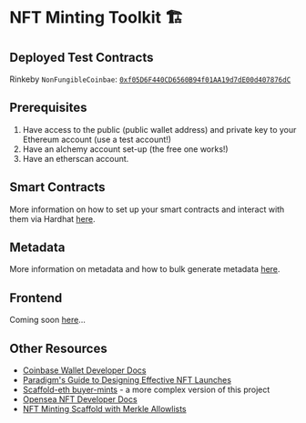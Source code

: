 # NFT Minting Toolkit 🏗️

## Deployed Test Contracts

Rinkeby `NonFungibleCoinbae`: [`0xf05D6F440CD6560B94f01AA19d7dE00d407876dC`](https://rinkeby.etherscan.io/address/0xf05D6F440CD6560B94f01AA19d7dE00d407876dC)

## Prerequisites

1. Have access to the public (public wallet address) and private key to your Ethereum account (use a test account!)
2. Have an alchemy account set-up (the free one works!)
3. Have an etherscan account.

## Smart Contracts

More information on how to set up your smart contracts and interact with them via Hardhat [here](smart-contracts).

## Metadata

More information on metadata and how to bulk generate metadata [here](metadata).

## Frontend

Coming soon [here](frontend)...

## Other Resources

- [Coinbase Wallet Developer Docs](https://docs.cloud.coinbase.com/wallet-sdk/docs)
- [Paradigm's Guide to Designing Effective NFT Launches](https://www.paradigm.xyz/2021/10/a-guide-to-designing-effective-nft-launches)
- [Scaffold-eth buyer-mints](https://github.com/scaffold-eth/scaffold-eth/tree/buyer-mints-nft) - a more complex version of this project
- [Opensea NFT Developer Docs](https://docs.opensea.io/)
- [NFT Minting Scaffold with Merkle Allowlists](https://github.com/straightupjac/nft-merkle-allowlist-scaffold)
